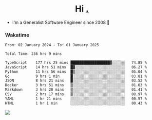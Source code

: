 <h1 align="center">Hi <a href="https://www.hackerrank.com/erasmosaraujo">.</a></h1>
 
- I'm a Generalist Software Engineer  since 2008 🚀
<!--  
<p align="left">
  <a href="https://github.com/erasmosoares/github-readme-stats">
    <img
      align="center"
      src="https://github-readme-stats.vercel.app/api/top-langs/?username=erasmosoares&theme=radical&layout=compact"
    />
  </a>
  <a href="https://github.com/erasmosoares/github-readme-stats">
    [![Harlok's WakaTime stats](https://github-readme-stats.vercel.app/api/wakatime?username=ffflabs)](https://github.com/anuraghazra/github-readme-stats)
  </a>
</p>

<!--
 ### Repo 
 
<p align="left">
 <a href="https://github.com/erasmosoares/github-readme-stats">
    <img
      align="center"
      height="165"
      src="https://github-readme-stats.vercel.app/api/pin?username=erasmosoares&repo=sample-node&title_color=fff&icon_color=f9f9f9&text_color=9f9f9f&bg_color=151515"
    />
  </a>
  <a href="https://github.com/erasmosoares/github-readme-stats">
    <img
      align="center"
      height="165"
      src="https://github-readme-stats.vercel.app/api/pin?username=erasmosoares&repo=sample-node&title_color=fff&icon_color=f9f9f9&text_color=9f9f9f&bg_color=151515"
    />
  </a>
</p>
-->

 ### Wakatime 

<!--START_SECTION:waka-->

```txt
From: 02 January 2024 - To: 01 January 2025

Total Time: 236 hrs 9 mins

TypeScript    177 hrs 25 mins ██████████████████▓░░░░░░   74.85 %
JavaScript    14 hrs 51 mins  █▓░░░░░░░░░░░░░░░░░░░░░░░   06.27 %
Python        11 hrs 56 mins  █▒░░░░░░░░░░░░░░░░░░░░░░░   05.04 %
Go            9 hrs 1 min     █░░░░░░░░░░░░░░░░░░░░░░░░   03.81 %
JSON          8 hrs 21 mins   █░░░░░░░░░░░░░░░░░░░░░░░░   03.52 %
Docker        3 hrs 51 mins   ▒░░░░░░░░░░░░░░░░░░░░░░░░   01.63 %
Markdown      3 hrs 20 mins   ▒░░░░░░░░░░░░░░░░░░░░░░░░   01.41 %
CSV           2 hrs 17 mins   ▒░░░░░░░░░░░░░░░░░░░░░░░░   00.97 %
YAML          1 hr 21 mins    ░░░░░░░░░░░░░░░░░░░░░░░░░   00.57 %
HTML          1 hr 1 min      ░░░░░░░░░░░░░░░░░░░░░░░░░   00.43 %
```

<!--END_SECTION:waka-->

![](https://komarev.com/ghpvc/?username=erasmosoares&color=brightgreen)
